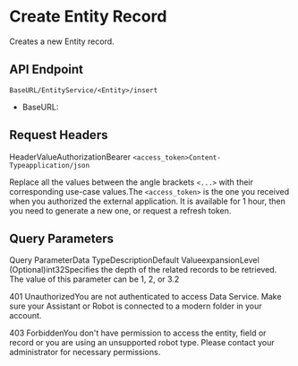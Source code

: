 ﻿# Create Entity Record

Creates a new Entity record.

## API Endpoint

`BaseURL/EntityService/<Entity>/insert`

* BaseURL:


## Request Headers

HeaderValueAuthorizationBearer `<access_token>Content-Typeapplication/json`

Replace all the values between the angle brackets `<...>` with their corresponding use-case values.The `<access_token>` is the one you received when you authorized the external application. It is available for 1 hour, then you need to generate a new one, or request a refresh token.


## Query Parameters

Query ParameterData TypeDescriptionDefault ValueexpansionLevel (Optional)int32Specifies the depth of the related records to be retrieved. The value of this parameter can be 1, 2, or 3.2



401 UnauthorizedYou are not authenticated to access Data Service. Make sure your Assistant or Robot is connected to a modern folder in your account.

403 ForbiddenYou don't have permission to access the entity, field or record or you are using an unsupported robot type. Please contact your administrator for necessary permissions.


